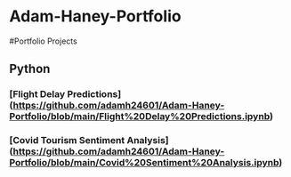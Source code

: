 # Adam-Haney-Portfolio
#Portfolio Projects
## Python
### [Flight Delay Predictions] (https://github.com/adamh24601/Adam-Haney-Portfolio/blob/main/Flight%20Delay%20Predictions.ipynb)
### [Covid Tourism Sentiment Analysis] (https://github.com/adamh24601/Adam-Haney-Portfolio/blob/main/Covid%20Sentiment%20Analysis.ipynb)
